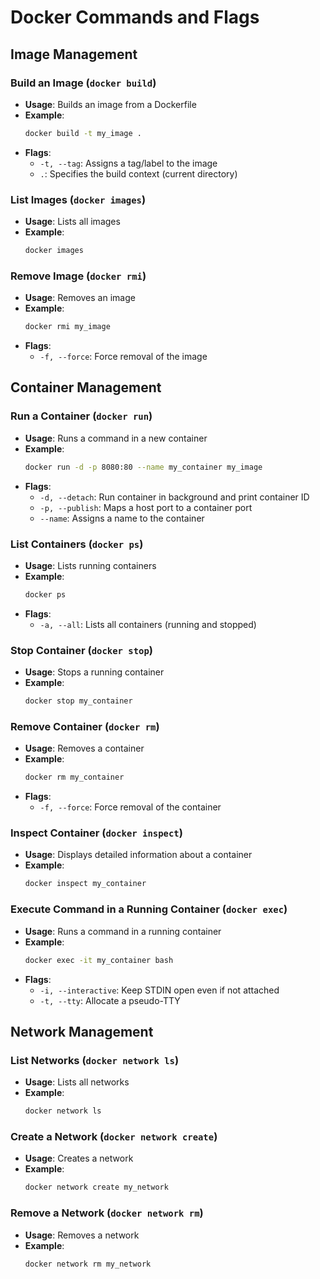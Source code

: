 
# Docker Commands and Flags

## Image Management

### Build an Image (`docker build`)
- **Usage**: Builds an image from a Dockerfile
- **Example**: 
  ```bash
  docker build -t my_image .
  ```
- **Flags**:
  - `-t, --tag`: Assigns a tag/label to the image
  - `.`: Specifies the build context (current directory)

### List Images (`docker images`)
- **Usage**: Lists all images
- **Example**:
  ```bash
  docker images
  ```

### Remove Image (`docker rmi`)
- **Usage**: Removes an image
- **Example**:
  ```bash
  docker rmi my_image
  ```
- **Flags**:
  - `-f, --force`: Force removal of the image

## Container Management

### Run a Container (`docker run`)
- **Usage**: Runs a command in a new container
- **Example**:
  ```bash
  docker run -d -p 8080:80 --name my_container my_image
  ```
- **Flags**:
  - `-d, --detach`: Run container in background and print container ID
  - `-p, --publish`: Maps a host port to a container port
  - `--name`: Assigns a name to the container

### List Containers (`docker ps`)
- **Usage**: Lists running containers
- **Example**:
  ```bash
  docker ps
  ```
- **Flags**:
  - `-a, --all`: Lists all containers (running and stopped)

### Stop Container (`docker stop`)
- **Usage**: Stops a running container
- **Example**:
  ```bash
  docker stop my_container
  ```

### Remove Container (`docker rm`)
- **Usage**: Removes a container
- **Example**:
  ```bash
  docker rm my_container
  ```
- **Flags**:
  - `-f, --force`: Force removal of the container

### Inspect Container (`docker inspect`)
- **Usage**: Displays detailed information about a container
- **Example**:
  ```bash
  docker inspect my_container
  ```

### Execute Command in a Running Container (`docker exec`)
- **Usage**: Runs a command in a running container
- **Example**:
  ```bash
  docker exec -it my_container bash
  ```
- **Flags**:
  - `-i, --interactive`: Keep STDIN open even if not attached
  - `-t, --tty`: Allocate a pseudo-TTY

## Network Management

### List Networks (`docker network ls`)
- **Usage**: Lists all networks
- **Example**:
  ```bash
  docker network ls
  ```

### Create a Network (`docker network create`)
- **Usage**: Creates a network
- **Example**:
  ```bash
  docker network create my_network
  ```

### Remove a Network (`docker network rm`)
- **Usage**: Removes a network
- **Example**:
  ```bash
  docker network rm my_network
```